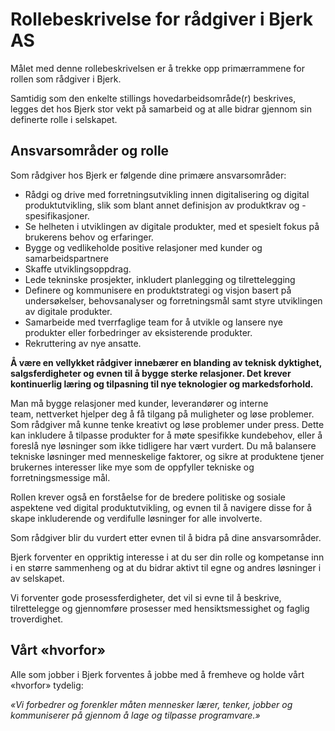 # Rollebeskrivelse for rådgiver i Bjerk AS

Målet med denne rollebeskrivelsen er å trekke opp primærrammene for rollen som
rådgiver i Bjerk.

Samtidig som den enkelte stillings hovedarbeidsområde(r) beskrives, legges det
hos Bjerk stor vekt på samarbeid og at alle bidrar gjennom sin definerte rolle i
selskapet.

## Ansvarsområder og rolle

Som rådgiver hos Bjerk er følgende dine primære ansvarsområder:

- Rådgi og drive med forretningsutvikling innen digitalisering og digital
  produktutvikling, slik som blant annet definisjon av produktkrav og -spesifikasjoner.
- Se helheten i utviklingen av digitale produkter, med et spesielt fokus på
  brukerens behov og erfaringer. 
- Bygge og vedlikeholde positive relasjoner med kunder og samarbeidspartnere
- Skaffe utviklingsoppdrag.
- Lede tekninske prosjekter, inkludert planlegging og tilrettelegging
- Definere og kommunisere en produktstrategi og visjon basert på undersøkelser,
  behovsanalyser og forretningsmål samt styre utviklingen av digitale produkter.
- Samarbeide med tverrfaglige team for å utvikle og lansere nye produkter eller
  forbedringer av eksisterende produkter.
- Rekruttering av nye ansatte.

**Å være en vellykket rådgiver innebærer en blanding av teknisk dyktighet,
salgsferdigheter og evnen til å bygge sterke relasjoner. Det krever kontinuerlig
læring og tilpasning til nye teknologier og markedsforhold.**

Man må bygge relasjoner med kunder, leverandører og interne team, nettverket
hjelper deg å få tilgang på muligheter og løse problemer. Som rådgiver må kunne
tenke kreativt og løse problemer under press. Dette kan inkludere å tilpasse
produkter for å møte spesifikke kundebehov, eller å foreslå nye løsninger som
ikke tidligere har vært vurdert. Du må balansere tekniske løsninger med menneskelige
faktorer, og sikre at produktene tjener brukernes interesser like mye som de oppfyller
tekniske og forretningsmessige mål.

Rollen krever også en forståelse for de bredere politiske og sosiale aspektene ved
digital produktutvikling, og evnen til å navigere disse for å skape inkluderende
og verdifulle løsninger for alle involverte.

Som rådgiver blir du vurdert etter evnen til å bidra på dine ansvarsområder.

Bjerk forventer en oppriktig interesse i at du ser din rolle og kompetanse inn i
en større sammenheng og at du bidrar aktivt til egne og andres løsninger i av
selskapet.

Vi forventer gode prosessferdigheter, det vil si evne til å beskrive,
tilrettelegge og gjennomføre prosesser med hensiktsmessighet og faglig
troverdighet.

## Vårt «hvorfor»

Alle som jobber i Bjerk forventes å jobbe med å fremheve og holde vårt «hvorfor»
tydelig:

_«Vi forbedrer og forenkler måten mennesker lærer, tenker, jobber og
kommuniserer på gjennom å lage og tilpasse programvare.»_
